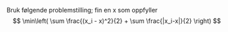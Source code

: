 Bruk følgende problemstilling; fin en x som oppfyller
$$
\min\left( \sum \frac{(x_i - x)^2}{2} + \sum \frac{|x_i-x|}{2}  \right)
$$


